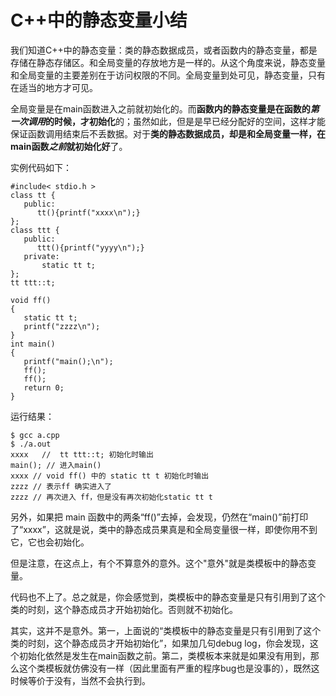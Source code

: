 # C++中的静态变量小结 

我们知道C++中的静态变量：类的静态数据成员，或者函数内的静态变量，都是存储在静态存储区。和全局变量的存放地方是一样的。从这个角度来说，静态变量和全局变量的主要差别在于访问权限的不同。全局变量到处可见，静态变量，只有在适当的地方才可见。

全局变量是在main函数进入之前就初始化的。而**函数内的静态变量是在函数的*第一次调用*的时候，才初始化**的；虽然如此，但是是早已经分配好的空间，这样才能保证函数调用结束后不丢数据。对于**类的静态数据成员，却是和全局变量一样，在main函数*之前*就初始化好**了。

实例代码如下：
```
#include< stdio.h >
class tt {
   public:
      tt(){printf("xxxx\n");}
};
class ttt {
   public:
      ttt(){printf("yyyy\n");}
   private:
       static tt t;
};
tt ttt::t;

void ff()
{
   static tt t;
   printf("zzzz\n");
}
int main()
{
   printf("main();\n");
   ff();
   ff();
   return 0;
}
```
运行结果：
```
$ gcc a.cpp
$ ./a.out
xxxx   //  tt ttt::t; 初始化时输出
main(); // 进入main()
xxxx // void ff() 中的 static tt t 初始化时输出
zzzz // 表示ff 确实进入了
zzzz // 再次进入 ff，但是没有再次初始化static tt t 
```

另外，如果把 main 函数中的两条“ff()”去掉，会发现，仍然在“main()”前打印了“xxxx”，这就是说，类中的静态成员果真是和全局变量很一样，即使你用不到它，它也会初始化。

但是注意，在这点上，有个不算意外的意外。这个"意外"就是类模板中的静态变量。

代码也不上了。总之就是，你会感觉到，类模板中的静态变量是只有引用到了这个类的时刻，这个静态成员才开始初始化。否则就不初始化。

其实，这并不是意外。第一，上面说的“类模板中的静态变量是只有引用到了这个类的时刻，这个静态成员才开始初始化”，如果加几句debug log，你会发现，这个初始化依然是发生在main函数之前。第二，类模板本来就是如果没有用到，那么这个类模板就仿佛没有一样（因此里面有严重的程序bug也是没事的），既然这时候等价于没有，当然不会执行到。
